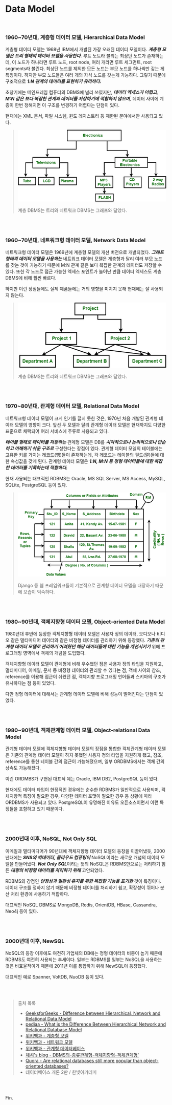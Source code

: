 # Data Model

<br>

### 1960~70년대, 계층형 데이터 모델, Hierarchical Data Model

계층형 데이터 모델는 1968년 IBM에서 개발된 가장 오래된 데이터 모델이다. ***계층형 모델은 트리 형태의 데이터 모델을 사용한다.*** 루트 노트라 불리는 최상단 노드가 존재하는데, 이 노드가 하나라면 루트 노드, root node, 여러 개라면 루트 세그먼트, root segments라 불린다. 최상단 노드를 제외한 모든 노드는 부모 노드를 하나씩만 갖는 게 특징이다. 하지만 부모 노드들은 여러 개의 자식 노드를 갖는게 가능하다. 그렇기 때문에 구조적으로 ***1:N 관계의 데이터를 표현하기 유리하다.***

초창기에는 메인프레임 컴퓨터의 DBMS에 널리 쓰였지만, ***데이터 엑세스가 어렵고, M:N 같은 보다 복잡한 관계의 데이터를 저장하기에 적합하지 않으며,*** 데이터 사이에 계층이 한번 정해지면 이 구조를 변경하기 어렵다는 단점이 있다.

현재에는 XML 문서, 파일 시스템, 윈도 레지스트리 등 제한된 분야에서만 사용되고 있다.

> ![img](hogeun.assets/hierarchical.png)
>
> 계층 DBMS는 트리와 네트워크 DBMS는 그래프와 닮았다.

<br><br>

### 1960~70년대, 네트워크형 데이터 모델, Network Data Model

네트워크형 데이터 모델은 1969년에 계층형 모델의 개선 버전으로 개발되었다. ***그래프 형태의 데이터 모델을 사용하는*** 네트워크 데이터 모델은 계층형과 달리 여러 부모 노드를 갖는 것이 가능하기 때문에 M:N 관계 같은 보다 복잡한 관계의 데이터도 저장할 수 있다. 또한 각 노드로 접근 가능한 엑세스 포인트가 늘어난 만큼 데이터 엑세스도 계층 DBMS에 비해 훨씬 빠르다.

하지만 이런 장점들에도 실제 제품들에는 거의 영향을 미치지 못해 현재에는 잘 사용되지 않는다.

> ![img](hogeun.assets/network.png)
>
> 계층 DBMS는 트리와 네트워크 DBMS는 그래프와 닮았다.

<br><br>

### 1970~80년대, 관계형 데이터 모델, Relational Data Model

네트워크형 데이터 모델이 크게 인기를 끌지 못한 것은, 1970년 처음 개발된 관계형 데이터 모델의 영향이 크다. 앞선 두 모델과 달리 관계형 데이터 모델은 현재까지도 다양한 표준으로 채택되어 여러 서비스에 주류로 사용되고 있다.

***테이블 형태로 데이터를 저장하는*** 관계형 모델은 DB를 ***시각적으로나 논리적으로나 단순하고 이해하기 쉬운 구조로*** 구성한다는 장점이 있다. 관계형 데이터 모델의 테이블에는 고유한 키를 가지는 레코드(행)들이 존재하는데, 각 레코드는 테이블의 필드(열)들에 대한 속성값을 갖게 된다. 관계형 데이터 모델은 ***1:N, M:N 등 정형 데이터들에 대한 복잡한 데이터를 기록하는데 적합하다.***

현재 사용되는 대표적인 RDBMS는 Oracle, MS SQL Server, MS Access, MySQL, SQLite, PostgreSQL 등이 있다.

> ![img](hogeun.assets/relational.png)
>
> Django 등 웹 프레임워크들이 기본적으로 관계형 데이터 모델을 내장하기 때문에 모습이 익숙하다.

<br><br>

### 1980~90년대, 객체지향형 데이터 모델, Object-oriented Data Model

1980년대 후반에 등장한 객체지향형 데이터 모델은 사용자 정의 데이터, 오디오나 비디오 같은 멀티미디어 데이터와 같은 비정형 데이터를 관리하기 위해 등장했다. ***기존의 관계형 데이터 모델로 관리하기 어려웠던 해당 데이터들에 대한 기능을 개선시키기*** 위해 프로그래밍 영역에서 객체의 개념을 도입했다.

객체지향형 데이터 모델이 관계형에 비해 우수했던 점은 사용자 정의 타입을 지원하고, 멀티미디어, 이메일, 문서 등 비정형 데이터의 관리할 수 있다는 점, 객체 사이의 참조, reference를 이용해 접근이 쉬웠던 점, 객체지향 프로그래밍 언어들과 스키마의 구조가 유사하다는 점 등이 있었다.

다만 정형 데이터에 대해서는 관계형 데이터 모델에 비해 성능이 떨어진다는 단점이 있었다.

<br><br>

### 1980~90년대, 객체관계형 데이터 모델, Object-relational Data Model

관계형 데이터 모델에 객체지향형 데이터 모델의 장점을 통합한 객체관계형 데이터 모델은 기존의 관계형 데이터 모델이 하지 못했던 사용자 정의 타입을 지원하게 됐고, 참조, reference를 통한 테이블 간의 접근이 가능해졌으며, 일부 ORDBMS에서는 객체 간의 상속도 가능해졌다.

이런 ORDMBS가 구현된 대표적 예는 Oracle, IBM DB2, PostgreSQL 등이 있다.

현재에도 데이터 타입이 한정적인 경우에는 순수한 RDBMS가 일반적으로 사용되며, 객체지향적 특징이 필요한 경우, 다양한 데이터 포맷이 필요한 경우 등 상황에 따라 ORDBMS가 사용되고 있다. PostgreSQL이 유명해진 이유도 오픈소스이면서 이런 특징들을 포함하고 있기 때문이다.

<br><br>

### 2000년대 이후, NoSQL, Not Only SQL

이메일과 멀티미디어가 90년대에 객체지향형 데이터 모델의 등장을 이끌어냈듯, 2000년대에는 ***SNS와 빅데이터, 클라우드 컴퓨팅이*** NoSQL이라는 새로운 개념의 데이터 모델을 만들어냈다. ***Not Only SQL***이라는 뜻의 NoSQL은 RDBMS만으로는 처리하기 힘든 ***대량의 비정형 데이터를 처리하기 위해*** 고안되었다.

RDBMS의 강점인 ***안정성과 일관성 유지를 위한 복잡한 기능을 포기한*** 것이 특징이다. 데이터 구조를 정하지 않기 때문에 비정형 데이터를 처리하기 쉽고, 확장성이 뛰어나 분산 처리 환경에 사용하기 적합하다.

대표적인 NoSQL DBMS로 MongoDB, Redis, OrientDB, HBase, Cassandra, Neo4j 등이 있다.

<br><br>

### 2000년대 이후, NewSQL

NoSQL의 등장 이후에도 여전히 기업체의 DB에는 정형 데이터의 비중이 높기 때문에 RDBMS도 여전히 사용되는 추세이다. 일부는 RDBMS를 일부는 NoSQL을 사용하는 것은 비효율적이기 때문에 2011년 이를 통합하기 위해 NewSQL이 등장했다.

대표적인 예로 Spanner, VoltDB, NuoDB 등이 있다.

<br><br>

> 출처 목록
>
> * [GeeksforGeeks - Difference between Hierarchical, Network and Relational Data Model](https://www.geeksforgeeks.org/difference-between-hierarchical-network-and-relational-data-model/)
> * [pediaa - What is the Difference Between Hierarchical Network and Relational Database Model](https://pediaa.com/what-is-the-difference-between-hierarchical-network-and-relational-database-model/#:~:text=The%20main%20difference%20between%20hierarchical,the%20structure%20of%20the%20databases.)
> * [위키백과 - 계층형 모델](https://ko.wikipedia.org/wiki/%EA%B3%84%EC%B8%B5%ED%98%95_%EB%AA%A8%EB%8D%B8)
> * [위키백과 - 네트워크 모델](https://ko.wikipedia.org/wiki/%EB%84%A4%ED%8A%B8%EC%9B%8C%ED%81%AC_%EB%AA%A8%EB%8D%B8)
> * [위키백과 - 관계형 데이터베이스](https://ko.wikipedia.org/wiki/%EA%B4%80%EA%B3%84%ED%98%95_%EB%8D%B0%EC%9D%B4%ED%84%B0%EB%B2%A0%EC%9D%B4%EC%8A%A4#:~:text=%EA%B4%80%EA%B3%84%ED%98%95%20%EB%8D%B0%EC%9D%B4%ED%84%B0%EB%B2%A0%EC%9D%B4%EC%8A%A4(%E9%97%9C%E4%BF%82%E5%BD%A2%20Database,1970%EB%85%84%20%EC%97%90%EB%93%9C%EA%B1%B0%20F.))
> * [체셔's blog - DBMS의-종류관계형-객체지향형-객체관계형'](https://chessire.tistory.com/entry/DBMS%EC%9D%98-%EC%A2%85%EB%A5%98%EA%B4%80%EA%B3%84%ED%98%95-%EA%B0%9D%EC%B2%B4%EC%A7%80%ED%96%A5%ED%98%95-%EA%B0%9D%EC%B2%B4%EA%B4%80%EA%B3%84%ED%98%95)
> * [Quora - Are relational databases still more popular than object-oriented databases?](https://www.quora.com/Are-relational-databases-still-more-popular-than-object-oriented-databases)
> * 데이터베이스 개론 2판 / 한빛아카데미

<br><br>

Fin.

